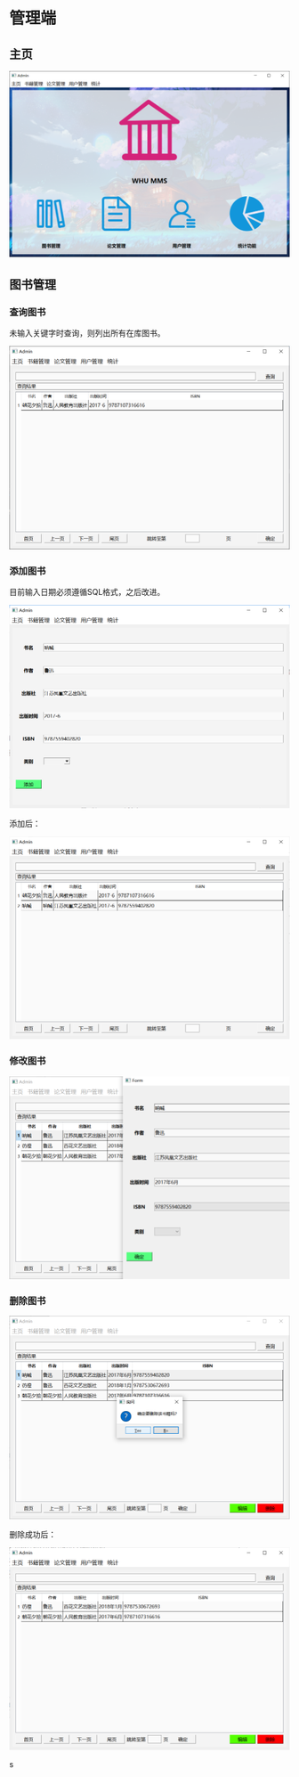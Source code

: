 # 管理端

## 主页

![image-20221127152922693](assets/image-20221127152922693.png)

## 图书管理

### 查询图书

未输入关键字时查询，则列出所有在库图书。

![image-20221123215841433](assets/image-20221123215841433.png)



### 添加图书

目前输入日期必须遵循SQL格式，之后改进。

![image-20221123220006738](assets/image-20221123220006738.png)

添加后：

![image-20221123220059551](assets/image-20221123220059551.png)



### 修改图书

![image-20221124162454607](assets/image-20221124162454607.png)



### 删除图书

![image-20221124162519635](assets/image-20221124162519635.png)

删除成功后：

![image-20221124162538913](assets/image-20221124162538913.png)

s
